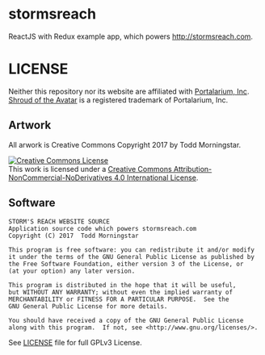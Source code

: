 # stormsreach
ReactJS with Redux example app, which powers http://stormsreach.com.


LICENSE
=======

Neither this repository nor its website are affiliated with <a href="https://portalarium.com" alt="Portalarium Home">Portalarium, Inc</a>. <a href="https://www.shroudoftheavatar.com/" alt="SotA Website">Shroud of the Avatar</a> is a registered trademark of Portalarium, Inc. 

Artwork
-------

All arwork is Creative Commons Copyright 2017 by Todd Morningstar.

<a rel="license" href="http://creativecommons.org/licenses/by-nc-nd/4.0/"><img alt="Creative Commons License" style="border-width:0" src="https://i.creativecommons.org/l/by-nc-nd/4.0/88x31.png" /></a><br />This work is licensed under a <a rel="license" href="http://creativecommons.org/licenses/by-nc-nd/4.0/">Creative Commons Attribution-NonCommercial-NoDerivatives 4.0 International License</a>.

Software
--------

    STORM'S REACH WEBSITE SOURCE
    Application source code which powers stormsreach.com
    Copyright (C) 2017  Todd Morningstar

    This program is free software: you can redistribute it and/or modify
    it under the terms of the GNU General Public License as published by
    the Free Software Foundation, either version 3 of the License, or
    (at your option) any later version.

    This program is distributed in the hope that it will be useful,
    but WITHOUT ANY WARRANTY; without even the implied warranty of
    MERCHANTABILITY or FITNESS FOR A PARTICULAR PURPOSE.  See the
    GNU General Public License for more details.

    You should have received a copy of the GNU General Public License
    along with this program.  If not, see <http://www.gnu.org/licenses/>.

See [LICENSE](LICENSE) file for full GPLv3 License.
